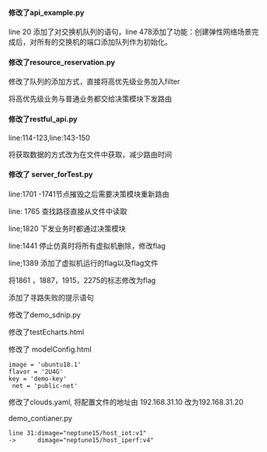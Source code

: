 

#### 修改了api_example.py 

line 20 添加了对交换机队列的语句，line 478添加了功能：创建弹性网络场景完成后，对所有的交换机的端口添加队列作为初始化。

 





#### 修改了resource_reservation.py 

修改了队列的添加方式，直接将高优先级业务加入filter

将高优先级业务与普通业务都交给决策模块下发路由

#### 修改了restful_api.py

line:114-123,line:143-150

将获取数据的方式改为在文件中获取，减少路由时间

#### 修改了 server_forTest.py

line:1701 -1741节点摧毁之后需要决策模块重新路由

line: 1765   查找路径直接从文件中读取

line;1820  下发业务时都通过决策模块

line:1441  停止仿真时将所有虚拟机删除，修改flag

line;1389 添加了虚拟机运行的flag以及flag文件

将1861 ，1887，1915，2275的标志修改为flag

添加了寻路失败的提示语句



修改了demo_sdnip.py





修改了testEcharts.html

修改了 modelConfig.html



















```
image = 'ubuntu18.1'
flavor = '2U4G'
key = 'demo-key'
 net = 'public-net'
```

修改了clouds.yaml, 将配置文件的地址由 192.168.31.10 改为192.168.31.20

demo_contianer.py 

```
line 31:dimage="neptune15/host_iot:v1"
->      dimage="neptune15/host_iperf:v4"
```
